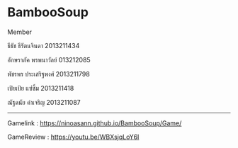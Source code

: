 # BambooSoup

Member

ธีธัช ธีรัตนจินดา 2013211434

อักษราภัค พรพนาวัลย์ 013212085

พัชรพร ประเสริฐพงศ์ 2013211798

เป้ยเป้ย แซ่ซิ้ม 2013211418

ณัฐดนัย คำเจริญ 2013211087

--------------------------------------------------
 Gamelink : https://ninoasann.github.io/BambooSoup/Game/

 GameReview : https://youtu.be/WBXsjqLoY6I
